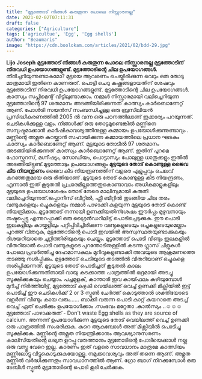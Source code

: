 ```yaml
---
title: "മുട്ടത്തോട് നിങ്ങള്‍ കരുതുന്ന പോലെ നിസ്സാരനല്ല"
date: 2021-02-02T07:11:31
draft: false
categories: ["Agriculture"]
tags: ['agricultue', 'Egg', 'Egg shells']
author: "Beaumaris"
image: "https://cdn.boolokam.com/articles/2021/02/bdd-29.jpg"
---
```


**[](https://wordpress-972788-3403151.cloudwaysapps.com/lijo-joseph-post/298326/bdd-400)Lijo Joseph** **മുട്ടത്തോട് നിങ്ങള്‍ കരുതുന്ന പോലെ നിസ്സാരനല്ല** **മുട്ടത്തോടിന് നിരവധി ഉപയോഗങ്ങളുണ്ട്. മുട്ടത്തോടിന്റെ ചില ഉപയോഗങ്ങള്‍.** തിരിച്ചറിയുന്നുണ്ടാകുമോ? മുട്ടയെ ആവരണം ചെയ്തിരിക്കുന്ന വെറും ഒരു തോടു മാത്രമായി ഇതിനെ കാണരുത്. പൊട്ടി ചെറു കഷ്ണങ്ങളായതിന് ശേഷവും മുട്ടത്തോടിന് നിരവധി ഉപയോഗങ്ങളുണ്ട്. മുട്ടത്തോടിന്റെ ചില ഉപയോഗങ്ങള്‍. കാത്സ്യം സപ്ലിമെന്റ് വീട്ടിലുണ്ടാക്കാം. നമ്മള്‍ നിസ്സാരമായി വലിച്ചെറിയുന്ന മുട്ടത്തോടിന്റെ 97 ശതമാനം അടങ്ങിയിരിക്കുന്നത് കാത്സ്യം കാര്‍ബൊണേറ്റ് ആണ്. പോള്‍ട്രി സയന്‍സ് സംബന്ധിച്ചുള്ള ഒരു ബ്രസീലിയന്‍ പ്രസിദ്ധീകരണത്തില്‍ 2005 ല്‍ വന്ന ഒരു പഠനത്തിലാണ് ഇക്കാര്യം പറയുന്നത്. ചെടികള്‍ക്കുള്ള വളം. നിങ്ങള്‍ക്ക് ഒരു തോട്ടമുണ്ടെങ്കില്‍ മണ്ണിനെ സമ്പുഷ്ടമാക്കാന്‍ കാര്‍ഷികാവശ്യത്തിനുള്ള കുമ്മായം ഉപയോഗിക്കുന്നുണ്ടാവും . മണ്ണിന്റെ അമ്ലത കുറയ്ക്കാന്‍ സഹായിക്കുന്ന കുമ്മായത്തിലെ പ്രധാന ഘടകം കാത്സ്യം കാര്‍ബൊണേറ്റ് ആണ്. മുട്ടയുടെ തോടില്‍ 97 ശതമാനം അടങ്ങിയിരിക്കുന്നത് കാത്സ്യം കാര്‍ബൊണേറ്റ് ആണ്. ഇതിന് പുറമെ ഫോസ്ഫറസ്, മഗ്നീഷ്യം, സോഡിയം, പൊട്ടാസ്യം പോലുള്ള ധാതുക്കളും ഇതില്‍ അടങ്ങിയിട്ടുണ്ട്.മുട്ടത്തോടും ഉപയോഗങ്ങളും **മുട്ടയുടെ തോട് കൊണ്ടുള്ള ജൈവ കീട നിയന്ത്രണം** ജൈവ കീട നിയന്ദ്രണത്തിന് വളരെ എളുപ്പവും ചെലവ് കുറഞ്ഞതുമായ ഒരു രീതിയാണ്‌ .മുട്ടയുടെ തോട് കൊണ്ടുള്ള കീട നിയന്ദ്രണം, എന്നാല്‍ ഇത് കൂടുതല്‍ പ്രചാരമില്ലാത്തതുകൊണ്ടാവാം അധികമാളുകളിലും മുട്ടയുടെ ഉപയോഗശേഷം തോട് നേരെ മാലിന്യമായി കരുതി വലിച്ചെറിയുന്നത്.ജപ്പാനീസ് ബീറ്റില്‍, ഫ്ലീ ബീറ്റില്‍ തുടങ്ങിയ ചില തരം വണ്ടുകളെയും ഒച്ചുകളെയും നമ്മള്‍ പാഴാക്കി കളയുന്ന മുട്ടയുടെ തോട് കൊണ്ട് നിയന്ദ്രിക്കാം..മുട്ടത്തോട് നന്നായി ഉണക്കിയതിന്ശേഷം ഈര്‍പ്പം മുഴുവനായും നഷ്ടപ്പെട്ടു എന്നുറപ്പാക്കി ഒരു ഗ്രൈന്‍ഡറിലിട്ട് പൊടിച്ചെടുക്കുക. ഈ പൊടി ഇലകളിലും കായ്കളിലും പറ്റിപ്പിടിച്ചിരിക്കുന്ന വണ്ടുകളുടെയും ഒച്ചുകളുടെയുമെല്ലാം പുറത്ത് വിതറുക, മുട്ടത്തോടിന്റെ പൊടി ഇവയില്‍ അസ്വസ്ഥതയുണ്ടാക്കുകയും ദിശയറിയാതെ ചുറ്റിത്തിരിയുകയും ചെയ്യും. മുട്ടത്തോട് പൊടി വീണ്ടും ഇലകളില്‍ വിതറിയാല്‍ പൊടി വണ്ടുകളുടെ പുറന്തോടിനുള്ളില്‍ കടന്നു ഗ്ലാസ് ചീളുകള്‍ പോലെ പ്രവര്‍ത്തിച്ചു ദേഹമാസകലം മുറിവുകളുണ്ടാക്കി അവയുടെ ആക്രമണത്തെ തടഞ്ഞു നശിപ്പിക്കും. മുട്ടത്തോട് ചെടിയുടെ തടത്തില്‍ വിതറിയാണ് ഒച്ചുകളെ നശിപ്പിക്കുന്നത്. മുട്ടയുടെ തോട് പൊടിച്ചത് കൂടുതല്‍ കാലം ഉപയോഗിക്കുന്നതിനായി വായു കടക്കാത്ത പാത്രത്തില്‍ ഭദ്രമായി അടച്ചു സൂക്ഷിക്കുകയും ചെയ്യാം. പച്ചമുളക്‌, കാന്താരി ഇവ കായ്ഫലം കഴിയുമ്പോൾ മുറിച്ച് നിർത്തിയിട്ട്, മുട്ടത്തോട് കഴുകി വെയിലത്ത് വെച്ച് ഉണക്കി മിക്സിയിൽ ഇട്ട് പൊടിച്ച് ഈ ചെടികൾക്ക് 2 or 3 സ്പൂൺ ചേർത്ത് കൊടുത്താൽ ശക്തിയോടെ വളർന്ന് വീണ്ടും കായ വരും...... ബാക്കി വരുന്ന പൊടി കാറ്റ് കയറാതെ അടച്ച് വെച്ച് ഏത് ചെടിക്കും ഉപയോഗിക്കാം .സംഭവം മറ്റേതാ .കാൽസ്യം ..☺☺☺ മുട്ടത്തോട് പാഴാക്കരുത് - Don't waste Egg shells as they are source of calcium. അന്നന്ന് ഉപയോഗിക്കുന്ന മുട്ടയുടെ തോട് വെയിലത്ത് വെച്ച് ഉണക്കി ഒരു പാത്രത്തിൽ സംഭരിക്കുക. കുറെ ആകുമ്പോൾ അത് മിക്സിയിൽ പൊടിച്ചു സൂക്ഷിക്കുക. മണ്ണിന്റെ അമ്ലത നിയന്ത്രിക്കാനും ആവശ്യാനുസരണം കാല്സിയതിന്റെ ലഭ്യത ഉറപ്പു വരുത്താനും മുട്ടതോടിന്റെ പോടിയെക്കാൾ നല്ല ഒരു വസ്തു വേറെ ഇല്ല. കാരണം ഇത് വളരെ സാവധാനം മാത്രമേ കാത്സിയം മണ്ണിലോട്ടു വിട്ടുകൊടുക്കുകയോള്ളൂ. നമുക്കാവശ്യവും അത് തന്നെ ആണ്. അമ്ലത മണ്ണിൽ വർദ്ധിക്കുന്നതും സാവധാനത്തിൽ ആണ്. ഗ്രോ ബാഗ്‌ നിറക്കുമ്പോൾ ഒരു ടേബിൾ സ്പൂണ്‍ മുട്ടതോടിന്റെ പൊടി കൂടി ചേർക്കുക.
